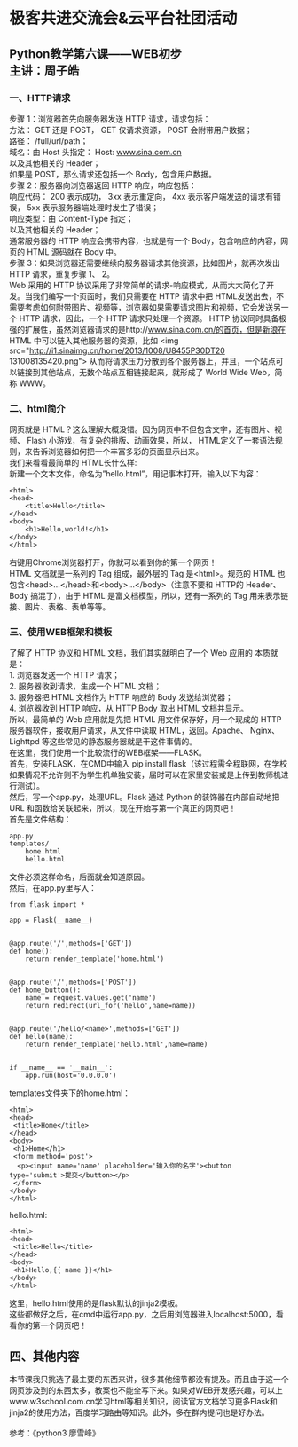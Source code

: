 # 极客共进交流会&云平台社团活动
## Python教学第六课——WEB初步<br>主讲：周子皓
### 一、HTTP请求
步骤 1：浏览器首先向服务器发送 HTTP 请求，请求包括：<br>
方法： GET 还是 POST， GET 仅请求资源， POST 会附带用户数据；<br>路径： /full/url/path；<br>
域名：由 Host 头指定： Host: www.sina.com.cn<br>
以及其他相关的 Header；<br>
如果是 POST，那么请求还包括一个 Body，包含用户数据。<br>
步骤 2：服务器向浏览器返回 HTTP 响应，响应包括：<br>
响应代码： 200 表示成功， 3xx 表示重定向， 4xx 表示客户端发送的请求有错误， 5xx 表示服务器端处理时发生了错误；<br>
响应类型：由 Content-Type 指定；<br>
以及其他相关的 Header；<br>
通常服务器的 HTTP 响应会携带内容，也就是有一个 Body，包含响应的内容，网页的 HTML 源码就在 Body 中。<br>
步骤 3：如果浏览器还需要继续向服务器请求其他资源，比如图片，就再次发出 HTTP 请求，重复步骤 1、 2。<br>
Web 采用的 HTTP 协议采用了非常简单的请求-响应模式，从而大大简化了开发。当我们编写一个页面时，我们只需要在 HTTP 请求中把 HTML发送出去，不需要考虑如何附带图片、视频等，浏览器如果需要请求图片和视频，它会发送另一个 HTTP 请求，因此，一个 HTTP 请求只处理一个资源。
HTTP 协议同时具备极强的扩展性，虽然浏览器请求的是http://www.sina.com.cn/的首页，但是新浪在 HTML 中可以链入其他服务器的资源，比如
&lt;img src="http://i1.sinaimg.cn/home/2013/1008/U8455P30DT20 131008135420.png">
从而将请求压力分散到各个服务器上，并且，一个站点可以链接到其他站点，无数个站点互相链接起来，就形成了 World Wide Web，简称 WWW。
### 二、html简介
网页就是 HTML？这么理解大概没错。因为网页中不但包含文字，还有图片、视频、 Flash 小游戏，有复杂的排版、动画效果，所以， HTML定义了一套语法规则，来告诉浏览器如何把一个丰富多彩的页面显示出来。<br>我们来看看最简单的 HTML长什么样:<br>新建一个文本文件，命名为”hello.html”，用记事本打开，输入以下内容：

	<html>
    <head>
    	<title>Hello</title>
    </head>
    <body>
    	<h1>Hello,world!</h1>
    </body>
    </html>

右键用Chrome浏览器打开，你就可以看到你的第一个网页！<br>HTML 文档就是一系列的 Tag 组成，最外层的 Tag 是&lt;html>。规范的
HTML 也包含&lt;head>...&lt;/head>和&lt;body>...&lt;/body>（注意不要和 HTTP的 Header、 Body 搞混了），由于 HTML 是富文档模型，所以，还有一系列的 Tag 用来表示链接、图片、表格、表单等等。
### 三、使用WEB框架和模板
了解了 HTTP 协议和 HTML 文档，我们其实就明白了一个 Web 应用的
本质就是：<br>1. 浏览器发送一个 HTTP 请求；<br>2. 服务器收到请求，生成一个 HTML 文档；<br>3. 服务器把 HTML 文档作为 HTTP 响应的 Body 发送给浏览器；<br>4. 浏览器收到 HTTP 响应，从 HTTP Body 取出 HTML 文档并显示。<br>所以，最简单的 Web 应用就是先把 HTML 用文件保存好，用一个现成的 HTTP 服务器软件，接收用户请求，从文件中读取 HTML，返回。Apache、 Nginx、 Lighttpd 等这些常见的静态服务器就是干这件事情的。<br>在这里，我们使用一个比较流行的WEB框架——FLASK。<br>首先，安装FLASK，在CMD中输入 pip install flask（该过程需全程联网，在学校如果情况不允许则不为学生机单独安装，届时可以在家里安装或是上传到教师机进行测试）。<br>然后，写一个app.py，处理URL。Flask 通过 Python 的装饰器在内部自动地把 URL 和函数给关联起来，所以，现在开始写第一个真正的网页吧！<br>首先是文件结构：

	app.py
	templates/
		home.html
		hello.html

文件必须这样命名，后面就会知道原因。<br>然后，在app.py里写入：

	from flask import *

	app = Flask(__name__)


	@app.route('/',methods=['GET'])
	def home():
	    return render_template('home.html')


	@app.route('/',methods=['POST'])
	def home_button():
	    name = request.values.get('name')
	    return redirect(url_for('hello',name=name))
	
	
	@app.route('/hello/<name>',methods=['GET'])
	def hello(name):
	    return render_template('hello.html',name=name)
	
	
	if __name__ == '__main__':
	    app.run(host='0.0.0.0')

templates文件夹下的home.html：

	<html>
	<head>
	 <title>Home</title>
	</head>
	<body>
	 <h1>Home</h1>
	 <form method='post'>
	  <p><input name='name' placeholder='输入你的名字'><button type='submit'>提交</button></p>
	 </form>
	</body>
	</html>

hello.html:

	<html>
	<head>
	 <title>Hello</title>
	</head>
	<body>
	 <h1>Hello,{{ name }}</h1>
	</body>
	</html>

这里，hello.html使用的是flask默认的jinja2模板。<br>这些都做好之后，在cmd中运行app.py，之后用浏览器进入localhost:5000，看看你的第一个网页吧！
##  四、其他内容    
本节课我只挑选了最主要的东西来讲，很多其他细节都没有提及。而且由于这一个网页涉及到的东西太多，教案也不能全写下来。如果对WEB开发感兴趣，可以上www.w3school.com.cn学习html等相关知识，阅读官方文档学习更多Flask和jinja2的使用方法，百度学习路由等知识。此外，多在群内提问也是好办法。<br><br>参考：《python3 廖雪峰》